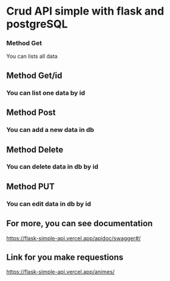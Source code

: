# Crud API simple with flask and postgreSQL
### Method Get
 You can lists all data
## Method Get/id
### You can list one data by id
## Method Post
### You can add a new data in db
## Method Delete 
### You can delete data in db by id
## Method PUT
### You can edit data in db by id 
 
## For more, you can see documentation
<https://flask-simple-api.vercel.app/apidoc/swagger#/>

## Link for you make requestions
<https://flask-simple-api.vercel.app/animes/>

